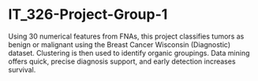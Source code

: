 # IT_326-Project-Group-1
Using 30 numerical features from FNAs, this project classifies tumors as benign or malignant using the Breast Cancer Wisconsin (Diagnostic) dataset. Clustering is then used to identify organic groupings. Data mining offers quick, precise diagnosis support, and early detection increases survival.
